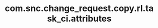 ---
weight: 1408
layout: page
title: com.snc.change_request.copy.rl.task_ci.attributes
description: ""
value: "ci_item"
---